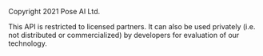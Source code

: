 Copyright 2021 Pose AI Ltd.

This API is restricted to licensed partners.  It can also be used privately (i.e. not distributed or commercialized) by developers for evaluation of our technology.